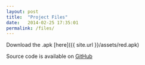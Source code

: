 ```yaml
---
layout: post
title:  "Project Files"
date:   2014-02-25 17:35:01
permalink: /files/
---
```


Download the .apk [here]({{ site.url }}/assets/red.apk)

Source code is available on [GitHub](https://github.com/capstone-ua-redepsilon/projectred)